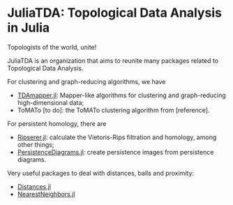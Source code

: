 # JuliaTDA: Topological Data Analysis in Julia

Topologists of the world, unite!

JuliaTDA is an organization that aims to reunite many packages related to Topological Data Analysis.

For clustering and graph-reducing algorithms, we have 
- [TDAmapper.jl](https://github.com/JuliaTDA/TDAmapper.jl): Mapper-like algorithms for clustering and graph-reducing high-dimensional data;
- ToMATo [to do]: the ToMATo clustering algorithm from [reference].

For persistent homology, there are 
- [Ripserer.jl](https://github.com/mtsch/Ripserer.jl): calculate the Vietoris-Rips filtration and homology, among other things;
- [PersistenceDiagrams.jl](https://github.com/mtsch/PersistenceDiagrams.jl): create persistence images from persistence diagrams.

Very useful packages to deal with distances, balls and proximity:

- [Distances.jl](https://github.com/JuliaStats/Distances.jl)
- [NearestNeighbors.jl](https://github.com/KristofferC/NearestNeighbors.jl)
